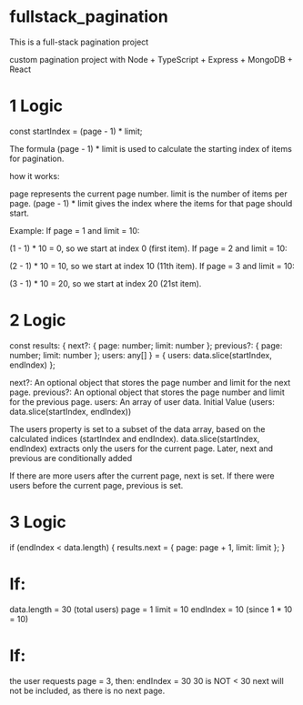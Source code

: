 # fullstack_pagination
This is a full-stack pagination project

custom pagination project with Node + TypeScript + Express + MongoDB + React

# 1 Logic
const startIndex = (page - 1) * limit;

The formula (page - 1) * limit is used to calculate the starting index of items for pagination. 

how it works:

page represents the current page number.
limit is the number of items per page.
(page - 1) * limit gives the index where the items for that page should start.

Example:
If page = 1 and limit = 10:

(1 - 1) * 10 = 0, so we start at index 0 (first item).
If page = 2 and limit = 10:

(2 - 1) * 10 = 10, so we start at index 10 (11th item).
If page = 3 and limit = 10:

(3 - 1) * 10 = 20, so we start at index 20 (21st item).


# 2 Logic
const results: { next?: { page: number; limit: number }; previous?: { page: number; limit: number }; users: any[] } = {
        users: data.slice(startIndex, endIndex)
    };

next?: An optional object that stores the page number and limit for the next page.
previous?: An optional object that stores the page number and limit for the previous page.
users: An array of user data.
Initial Value (users: data.slice(startIndex, endIndex))

The users property is set to a subset of the data array, based on the calculated indices (startIndex and endIndex).
data.slice(startIndex, endIndex) extracts only the users for the current page.
Later, next and previous are conditionally added

If there are more users after the current page, next is set.
If there were users before the current page, previous is set.

# 3 Logic
if (endIndex < data.length) {
        results.next = {
            page: page + 1,
            limit: limit
        };
    }

# If:
data.length = 30 (total users)
page = 1
limit = 10
endIndex = 10 (since 1 * 10 = 10)

# If: 
the user requests page = 3, then:
endIndex = 30
30 is NOT < 30
next will not be included, as there is no next page.
